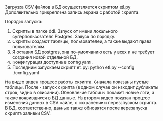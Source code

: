 Загрузка CSV файлов в БД осуществляется скриптом etl.py
Дополнительно прикреплена запись экрана с работой скрипта.

Порядок запуска:
1. Скрипты в папке ddl. Запуск от имени локального суперпользователя Postgres. Запуск по порядку.
2. Скрипты создают таблицы, пользователей, а также выдают права пользователям.
3. Я оставил БД postgres, она по-умолчанию есть у всех и не требует создания новой отдельной БД.
4. Конфигурация доступна в config.yaml.
5. Последним запускаем скрипт etl.py: python etl.py --config ./config.yaml

На видео виден процесс работы скрипта. Сначала показаны пустые таблицы. После - запуск скрипта (в одном случае он находит дубликаты строк, видно в описании). Обновление таблицы покажет новые логи, а также появившиеся в БД данные.
На втором видео показан процесс изменения данных в CSV файле, с сохранение и перезапуском скрипта. В БД, соответственно, данные также обновятся после перезапуска скрипта заливки CSV.
